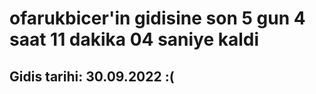 # ofarukbicer'in gidisine son 5 gun 4 saat 11 dakika 04 saniye kaldi

## Gidis tarihi: 30.09.2022 :(
